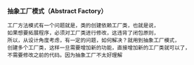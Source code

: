 **抽象工厂模式（Abstract Factory）**
    
    工厂方法模式有一个问题就是，类的创建依赖工厂类，也就是说，
    如果想要拓展程序，必须对工厂类进行修改，这违背了闭包原则，
    所以，从设计角度考虑，有一定的问题，如何解决？就用到抽象工厂模式，
    创建多个工厂类，这样一旦需要增加新的功能，直接增加新的工厂类就可以了，
    不需要修改之前的代码。因为抽象工厂不太好理解